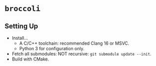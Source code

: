 # `broccoli`

## Setting Up

- Install...
  - A C/C++ toolchain: recommended Clang 16 or MSVC.
  - Python 3 for configuration only.
- Fetch all submodules: NOT recursive: `git submodule update --init`.
- Build with CMake.
